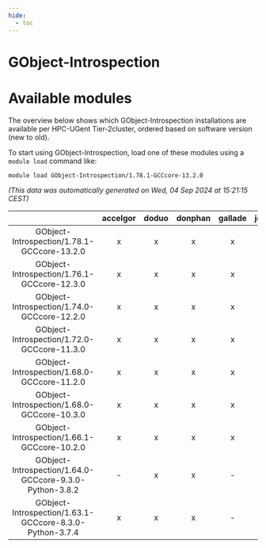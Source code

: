 ```yaml
---
hide:
  - toc
---
```


GObject-Introspection
=====================

# Available modules


The overview below shows which GObject-Introspection installations are available per HPC-UGent Tier-2cluster, ordered based on software version (new to old).

To start using GObject-Introspection, load one of these modules using a `module load` command like:

```shell
module load GObject-Introspection/1.78.1-GCCcore-13.2.0
```

*(This data was automatically generated on Wed, 04 Sep 2024 at 15:21:15 CEST)*  

| |accelgor|doduo|donphan|gallade|joltik|shinx|skitty|
| :---: | :---: | :---: | :---: | :---: | :---: | :---: | :---: |
|GObject-Introspection/1.78.1-GCCcore-13.2.0|x|x|x|x|x|x|x|
|GObject-Introspection/1.76.1-GCCcore-12.3.0|x|x|x|x|x|x|x|
|GObject-Introspection/1.74.0-GCCcore-12.2.0|x|x|x|x|x|-|x|
|GObject-Introspection/1.72.0-GCCcore-11.3.0|x|x|x|x|x|x|x|
|GObject-Introspection/1.68.0-GCCcore-11.2.0|x|x|x|x|x|-|x|
|GObject-Introspection/1.68.0-GCCcore-10.3.0|x|x|x|x|x|-|x|
|GObject-Introspection/1.66.1-GCCcore-10.2.0|x|x|x|x|x|-|x|
|GObject-Introspection/1.64.0-GCCcore-9.3.0-Python-3.8.2|-|x|x|-|x|-|x|
|GObject-Introspection/1.63.1-GCCcore-8.3.0-Python-3.7.4|x|x|x|-|x|-|x|
